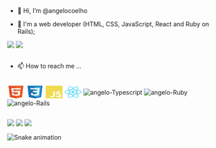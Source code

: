 - 👋 Hi, I’m @angelocoelho

- 👀 I'm a web developer (HTML, CSS, JavaScript, React and Ruby on Rails);
<!--- - 🌱 I'm studying Back-End --->
<!---
angelocoelho/angelocoelho is a ✨ special ✨ repository because its `README.md` (this file) appears on your GitHub profile.
You can click the Preview link to take a look at your changes.
--->
<div> 
  <img height="180em" src="https://github-readme-stats.vercel.app/api?username=angelocoelho&show_icons=true&theme=radical"/>
  <img height="180em" src="https://github-readme-stats.vercel.app/api/top-langs/?username=angelocoelho&layout=compact&langs_count=7&theme=radical"/>
</div>

##
- 📫 How to reach me ...

<div style="display: inline_block"><br>
  <img align="center" alt="angelo-HTML" height="30" width="40" src="https://raw.githubusercontent.com/devicons/devicon/master/icons/html5/html5-original.svg">
  <img align="center" alt="angelo-CSS" height="30" width="40" src="https://raw.githubusercontent.com/devicons/devicon/master/icons/css3/css3-original.svg">
  <img align="center" alt="angelo-Js" height="30" width="40" src="https://raw.githubusercontent.com/devicons/devicon/master/icons/javascript/javascript-plain.svg">
  <img align="center" alt="angelo-React" height="30" width="40" src="https://raw.githubusercontent.com/devicons/devicon/master/icons/react/react-original.svg">
  <img align="center" alt="angelo-Typescript" height="30" width="40" src="https://cdn.jsdelivr.net/gh/devicons/devicon/icons/typescript/typescript-original.svg" />
  <img align="center" alt="angelo-Ruby" height="30" width="40" src="https://cdn.jsdelivr.net/gh/devicons/devicon/icons/ruby/ruby-plain-wordmark.svg" />
  <img align="center" alt="angelo-Rails" height="30" width="40" src="https://cdn.jsdelivr.net/gh/devicons/devicon/icons/rails/rails-plain.svg" />
  <!--- <img align="right" alt="Rafa-pic" height="150" style="border-radius:50px;" src="https://media.discordapp.net/attachments/639956127056134178/890373478988013628/Publicacoes_Instagram_1_1.png?width=676&height=676"> --->
</div>


##

<div>
  <a href="https://www.instagram.com/angelocoeelho_/" target="_blank"><img src="https://img.shields.io/badge/-Instagram-%23E4405F?style=for-the-badge&logo=instagram&logoColor=white" target="_blank"></a>
 	<!--- <a href="https://discord.gg/wagxzStdcR" target="_blank"><img src="https://img.shields.io/badge/Discord-7289DA?style=for-the-badge&logo=discord&logoColor=white" target="_blank"></a> --->
  <a href = "mailto:https://outlook.live.com/mail/0/"><img src="https://img.shields.io/badge/Microsoft_Outlook-0078D4?style=for-the-badge&logo=microsoft-outlook&logoColor=white" target="_blank"></a>
  <a href="https://www.linkedin.com/in/%C3%A2ngelo-co%C3%AAlho-901a9b136/" target="_blank"><img src="https://img.shields.io/badge/-LinkedIn-%230077B5?style=for-the-badge&logo=linkedin&logoColor=white" target="_blank"></a>
  <!--- <a href="meuEmail" target="_blank"><img src="https://img.shields.io/badge/Slack-4A154B?style=for-the-badge&logo=slack&logoColor=white" target="_blank"></a> --->
  <!--- <a href="telegram" target="_blank"><img src="https://img.shields.io/badge/Telegram-2CA5E0?style=for-the-badge&logo=telegram&logoColor=white" target="_blank"></a> --->
 
  ![Snake animation](https://github.com/angelocoelho/angelocoelho/blob/output/github-contribution-grid-snake.svg)
 </div>
